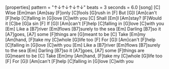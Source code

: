 [properties]
pattern = "↑↓↑↓↑↓↑↓"
beats = 3
seconds = 6.0
[song]
[C] Wise [Em]man [Am]say 
[F]only [C]fools [G]rush in
[F] But [G]I [Am]can't [F]help 
[C]falling in [G]love [C]with you
[C] Shall [Em]I [Am]stay? 
[F]Would it [C]be [G]a sin
[F] If [G]I [Am]can't [F]help 
[C]falling in [G]love [C]with you
[Em] Like a [B7]river [Em]flows 
[B7]surely to the sea
[Em] Darling [B7]so it [A7]goes, 
[A7] some [F]things are [G]meant to be
[C] Take [Em]my [Am]hand, 
[F]take my [C]whole [G]life too
[F] For [G]I [Am]can't [F]help 
[C]falling in [G]love [C]with you
[Em] Like a [B7]river [Em]flows 
[B7]surely to the sea
[Em] Darling [B7]so it [A7]goes, 
[A7] some [F]things are [G]meant to be
[C] Take [Em]my [Am]hand, 
[F]take my [C]whole [G]life too
[F] For [G]I [Am]can't [F]help 
[C]falling in [G]love [C]with you